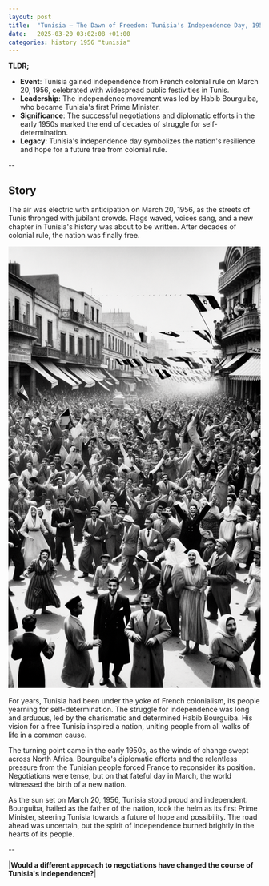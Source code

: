 ```yaml
---
layout: post
title:  "Tunisia – The Dawn of Freedom: Tunisia's Independence Day, 1956"
date:   2025-03-20 03:02:08 +01:00
categories: history 1956 "tunisia"
---
```


**TLDR;**
- **Event**: Tunisia gained independence from French colonial rule on March 20, 1956, celebrated with widespread public festivities in Tunis.
- **Leadership**: The independence movement was led by Habib Bourguiba, who became Tunisia's first Prime Minister.
- **Significance**: The successful negotiations and diplomatic efforts in the early 1950s marked the end of decades of struggle for self-determination.
- **Legacy**: Tunisia's independence day symbolizes the nation's resilience and hope for a future free from colonial rule.

--

## Story

The air was electric with anticipation on March 20, 1956, as the streets of Tunis thronged with jubilant crowds. Flags waved, voices sang, and a new chapter in Tunisia's history was about to be written. After decades of colonial rule, the nation was finally free.

![Image](/assets/images/20_March_da052729b6721e8bc5e2a0fe024d717e.png)

For years, Tunisia had been under the yoke of French colonialism, its people yearning for self-determination. The struggle for independence was long and arduous, led by the charismatic and determined Habib Bourguiba. His vision for a free Tunisia inspired a nation, uniting people from all walks of life in a common cause.

The turning point came in the early 1950s, as the winds of change swept across North Africa. Bourguiba's diplomatic efforts and the relentless pressure from the Tunisian people forced France to reconsider its position. Negotiations were tense, but on that fateful day in March, the world witnessed the birth of a new nation.

As the sun set on March 20, 1956, Tunisia stood proud and independent. Bourguiba, hailed as the father of the nation, took the helm as its first Prime Minister, steering Tunisia towards a future of hope and possibility. The road ahead was uncertain, but the spirit of independence burned brightly in the hearts of its people.

--

|**Would a different approach to negotiations have changed the course of Tunisia's independence?**|

